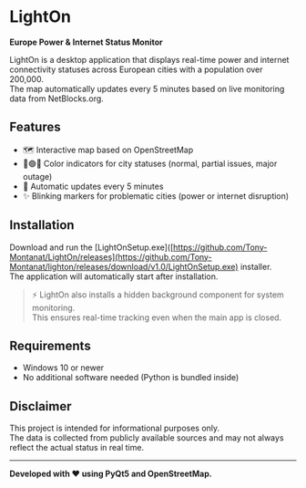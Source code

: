 # LightOn

**Europe Power & Internet Status Monitor**

LightOn is a desktop application that displays real-time power and internet connectivity statuses across European cities with a population over 200,000.  
The map automatically updates every 5 minutes based on live monitoring data from NetBlocks.org.

## Features

- 🗺️ Interactive map based on OpenStreetMap
- 🔵🟢🔴 Color indicators for city statuses (normal, partial issues, major outage)
- 🔄 Automatic updates every 5 minutes
- ✨ Blinking markers for problematic cities (power or internet disruption)

## Installation

Download and run the [LightOnSetup.exe]([https://github.com/Tony-Montanat/LightOn/releases](https://github.com/Tony-Montanat/lighton/releases/download/v1.0/LightOnSetup.exe) installer.  
The application will automatically start after installation.

> ⚡ LightOn also installs a hidden background component for system monitoring.  
> This ensures real-time tracking even when the main app is closed.

## Requirements

- Windows 10 or newer
- No additional software needed (Python is bundled inside)

## Disclaimer

This project is intended for informational purposes only.  
The data is collected from publicly available sources and may not always reflect the actual status in real time.

---

**Developed with ❤️ using PyQt5 and OpenStreetMap.**
